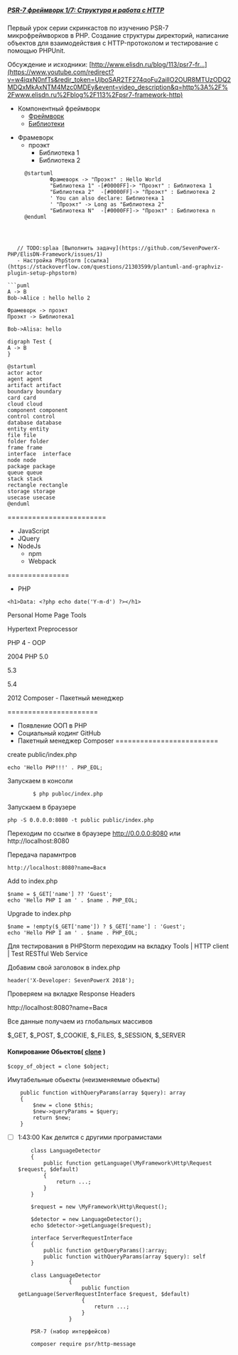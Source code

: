 ##### [PSR-7 фреймворк 1/7: Структура и работа с HTTP](https://www.youtube.com/watch?v=w4iqxN0nfTs)

Первый урок серии скринкастов по изучению PSR-7 микрофреймворков в PHP. Создание структуры директорий, написание объектов для взаимодействия с HTTP-протоколом и тестирование с помощью PHPUnit.

Обсуждение и исходники: [http://www.elisdn.ru/blog/113/psr7-fr...](https://www.youtube.com/redirect?v=w4iqxN0nfTs&redir_token=UjboSAR2TF274qoFu2aillO2OUR8MTUzODQ2MDQxMkAxNTM4Mzc0MDEy&event=video_description&q=http%3A%2F%2Fwww.elisdn.ru%2Fblog%2F113%2Fpsr7-framework-http)

* Компонентный фреймворк
  * [Фреймворк](https://ru.wikipedia.org/wiki/%D0%A4%D1%80%D0%B5%D0%B9%D0%BC%D0%B2%D0%BE%D1%80%D0%BA)
  * [Библиотеки](https://ru.wikipedia.org/wiki/%D0%91%D0%B8%D0%B1%D0%BB%D0%B8%D0%BE%D1%82%D0%B5%D0%BA%D0%B0_(%D0%BF%D1%80%D0%BE%D0%B3%D1%80%D0%B0%D0%BC%D0%BC%D0%B8%D1%80%D0%BE%D0%B2%D0%B0%D0%BD%D0%B8%D0%B5))
    
- Фрамеворк 
  * проэкт
       * Библиотека 1
       * Библиотека 2
  ```puml
    @startuml
            Фрамеворк -> "Проэкт" : Hello World
            "Библиотека 1" -[#0000FF]-> "Проэкт" : Библиотека 1
            "Библиотека 2"  -[#0000FF]-> "Проэкт" : Библиотека 2
            ' You can also declare: Библиотека 1
            ' "Проэкт" -> Long as "Библиотека 2"
            "Библиотека N"  -[#0000FF]-> "Проэкт" : Библиотека n
    @enduml
```          
            


   // TODO:splaa [Выполнить задачу](https://github.com/SevenPowerX-PHP/ElisDN-Framework/issues/1)
   - Настройка PhpStorm [ссылка](https://stackoverflow.com/questions/21303599/plantuml-and-graphviz-plugin-setup-phpstorm)

```puml
A -> B 
Bob->Alice : hello hello 2
```


```puml
Фрамеворк -> проэкт
Проэкт -> Библиотека1 
```

```plantuml
Bob->Alisa: hello
```
```plantuml
digraph Test {
A -> B
}
```

```plantuml
@startuml
actor actor
agent agent
artifact artifact
boundary boundary
card card
cloud cloud
component component
control control
database database
entity entity
file file
folder folder
frame frame
interface  interface
node node
package package
queue queue
stack stack
rectangle rectangle
storage storage
usecase usecase
@enduml
```

========================

 - JavaScript
 - JQuery
 - NodeJs
   - npm 
   - Webpack
   
===============
- PHP

`<h1>Data: <?php echo date('Y-m-d') ?></h1>`

Personal Home Page Tools

Hypertext Preprocessor

PHP 4 - OOP

2004 PHP 5.0

5.3

5.4

2012 Composer - Пакетный менеджер

======================
 - Появление ООП в PHP
 - Социальный кодинг GitHub
 - Пакетный менеджер Composer
 =========================
 
 
 create public/index.php 
    
    echo 'Hello PHP!!!' . PHP_EOL;
 Запускаем в консоли
        
            $ php publoc/index.php
Запускаем в браузере
    
    php -S 0.0.0.0:8080 -t public public/index.php
    
 Переходим по ссылке в браузере http://0.0.0.0:8080 или http://localhost:8080
 
 Передача парамнтров
    
    http://localhost:8080?name=Вася
    
 Add to index.php 
    
    $name = $_GET['name'] ?? 'Guest';
    echo 'Hello PHP I am ' . $name . PHP_EOL;
 Upgrade to index.php 
    
    $name = !empty($_GET['name']) ? $_GET['name'] : 'Guest';
    echo 'Hello PHP I am ' . $name . PHP_EOL;
    
 Для тестирования в PHPStorm переходим на вкладку Tools | HTTP client | Test RESTful Web Service
 
 Добавим свой заголовок в index.php
 
    header('X-Developer: SevenPowerX 2018');
 Проверяем на вкладке Response Headers
 
  
  http://localhost:8080?name=Вася
  
  Все данные получаем из глобальных массивов 
  
  $_GET, $_POST, $_COOKIE, $_FILES, $_SESSION, $_SERVER
  
  
  #### Копирование Обьектов( [clone](http://php.net/manual/ru/language.oop5.cloning.php) )
  
    $copy_of_object = clone $object;
    
  Имутабельные обьекты (неизменяемые обьекты)
        
        public function withQueryParams(array $query): array
        {
            $new = clone $this;
            $new->queryParams = $query;
            return $new;
        }
        
        
  - [ ] 1:43:00 Как делится с другими програмистами
  
  
            class LanguageDetector
            {
                public function getLanguage(\MyFramework\Http\Request $request, $default)
                {
                    return ...;
                }
            }
            
            $request = new \MyFramework\Http\Request();
            
            $detector = new LanguageDetector();
            echo $detector->getLanguage($request);
            
            interface ServerRequestInterface
            {
                public function getQueryParams():array;
                public function withQueryParams(array $query): self
            }
            
            class LanguageDetector
                        {
                            public function getLanguage(ServerRequestInterface $request, $default)
                            {
                                return ...;
                            }
                        }
            
            PSR-7 (набор интерфейсов)
            
            composer require psr/http-message